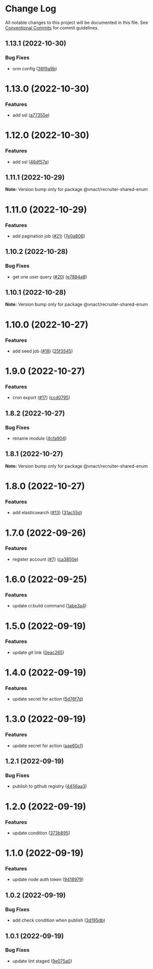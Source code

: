 # Change Log

All notable changes to this project will be documented in this file.
See [Conventional Commits](https://conventionalcommits.org) for commit guidelines.

## 1.13.1 (2022-10-30)

### Bug Fixes

- orm config ([36f9a9b](https://github.com/vnact/recruiter-portal-backend/commit/36f9a9bc19fdf6182db9a9e4c4828d99f5299b22))

# 1.13.0 (2022-10-30)

### Features

- add ssl ([a77355e](https://github.com/vnact/recruiter-portal-backend/commit/a77355e2931c43570f7b4afdb50dd23630dbdaeb))

# 1.12.0 (2022-10-30)

### Features

- add ssl ([46df57a](https://github.com/vnact/recruiter-portal-backend/commit/46df57a417f96af92ef5f4912e7806107fa2ccb2))

## 1.11.1 (2022-10-29)

**Note:** Version bump only for package @vnact/recruiter-shared-enum

# 1.11.0 (2022-10-29)

### Features

- add pagination job ([#21](https://github.com/vnact/recruiter-portal-backend/issues/21)) ([7e0a806](https://github.com/vnact/recruiter-portal-backend/commit/7e0a8063146dac32f3dd43aa4296ef2fb69c790e))

## 1.10.2 (2022-10-28)

### Bug Fixes

- get one user query ([#20](https://github.com/vnact/recruiter-portal-backend/issues/20)) ([e7884a8](https://github.com/vnact/recruiter-portal-backend/commit/e7884a8a11e39bf75f9115398fe4ef6d39df8312))

## 1.10.1 (2022-10-28)

**Note:** Version bump only for package @vnact/recruiter-shared-enum

# 1.10.0 (2022-10-27)

### Features

- add seed job ([#18](https://github.com/vnact/recruiter-portal-backend/issues/18)) ([25f3545](https://github.com/vnact/recruiter-portal-backend/commit/25f3545ca3a9cc3be9b49ae612ca5d9cc39e3f33))

# 1.9.0 (2022-10-27)

### Features

- cron export ([#17](https://github.com/vnact/recruiter-portal-backend/issues/17)) ([ccd0795](https://github.com/vnact/recruiter-portal-backend/commit/ccd079571bc4cf2ef8f9bacf0af597fc431443fc))

## 1.8.2 (2022-10-27)

### Bug Fixes

- rename module ([4cfa904](https://github.com/vnact/recruiter-portal-backend/commit/4cfa904e79f8e106178ce600a34478789d366eb6))

## 1.8.1 (2022-10-27)

**Note:** Version bump only for package @vnact/recruiter-shared-enum

# 1.8.0 (2022-10-27)

### Features

- add elasticsearch ([#13](https://github.com/vnact/recruiter-portal-backend/issues/13)) ([31ac55d](https://github.com/vnact/recruiter-portal-backend/commit/31ac55d5dccf57bad8c8bb0382c5fd7892076ba6))

# 1.7.0 (2022-09-26)

### Features

- register account ([#7](https://github.com/vnact/recruiter-portal-backend/issues/7)) ([ca3850e](https://github.com/vnact/recruiter-portal-backend/commit/ca3850e069b95c6606996b0329451962d55bbb38))

# 1.6.0 (2022-09-25)

### Features

- update ci:build command ([1abe3a4](https://github.com/vnact/recruiter-portal-backend/commit/1abe3a4f91ada080bfd4f0f000f6cd84e4f84ac9))

# 1.5.0 (2022-09-19)

### Features

- update git link ([0eac265](https://github.com/vnact/recruiter-portal-backend/commit/0eac2655fc4cc515611af02704570fae64dd0659))

# 1.4.0 (2022-09-19)

### Features

- update secret for action ([5d76f7d](https://github.com/vnact/recruiter-portal-backend/commit/5d76f7d9a6970cfedaae30c04a5bd563efcf84ca))

# 1.3.0 (2022-09-19)

### Features

- update secret for action ([aae60cf](https://github.com/vnact/recruiter-portal-backend/commit/aae60cfff0e11817b81100ca85233a11c04867f2))

## 1.2.1 (2022-09-19)

### Bug Fixes

- publish to github registry ([4456aa3](https://github.com/vnact/recruiter-portal-backend/commit/4456aa36de9ad02447b3b209d83185c26080613d))

# 1.2.0 (2022-09-19)

### Features

- update condition ([373b895](https://github.com/vnact/recruiter-portal-backend/commit/373b895ecec57327441d347b92ba39bf141827cf))

# 1.1.0 (2022-09-19)

### Features

- update node auth token ([9418979](https://github.com/vnact/recruiter-portal-backend/commit/941897969656d838bc796857c3bf2f7b8c47127a))

## 1.0.2 (2022-09-19)

### Bug Fixes

- add check condition when publish ([3d195db](https://github.com/vnact/recruiter-portal-backend/commit/3d195db5bd44a7ca8988d3d7bb90aaa7645167dd))

## 1.0.1 (2022-09-19)

### Bug Fixes

- update lint staged ([9e075a0](https://github.com/vnact/recruiter-portal-backend/commit/9e075a0a598dbb8a7c5e7ed3cd721172cbac9cda))
